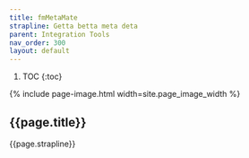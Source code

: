 ```yaml
---
title: fmMetaMate
strapline: Getta betta meta deta
parent: Integration Tools
nav_order: 300
layout: default
---
```

1. TOC
{:toc}

{% include page-image.html width=site.page_image_width %}

## {{page.title}}

{{page.strapline}}
